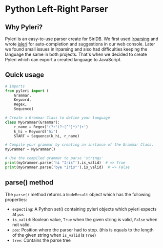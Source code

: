 Python Left-Right Parser
========================

Why Pyleri?
-----------
Pyleri is an easy-to-use parser create for SiriDB. We first used [lrparsing](http://lrparsing.sourceforge.net/doc/html/) and wrote [jsleri](https://github.com/transceptor-technology/jsleri) for auto-completion and suggestions in our web console. Later we found small issues in lrparsing and also had difficulties keeping the language the same in both projects. That's when we decided to create Pyleri which can export a created language to JavaScript.


Quick usage
-----------
```python
# Imports
from pyleri import (
    Grammar,
    Keyword,
    Regex,
    Sequence)

# Create a Grammar Class to define your language
class MyGrammar(Grammar):
    r_name = Regex('(?:"(?:[^"]*)")+')
    k_hi = Keyword('hi')
    START = Sequence(k_hi, r_name)

# Compile your grammar by creating an instance of the Grammar Class.
myGrammer = MyGrammar()

# Use the compiled grammar to parse 'strings'
print(myGrammer.parse('hi "Iris"').is_valid)  # => True
print(myGrammer.parse('bye "Iris"').is_valid)  # => False
```

parse() method
--------------
The `parse()` method returns a `NodeResult` object which has the following properties:
- `expecting`: A Python set() containing pyleri objects which pyleri expects at `pos`
- `is_valid`: Boolean value, `True` when the given string is valid, `False` when not valid.
- `pos`: Position where the parser had to stop. (this is equals to the length of the given string when `is_valid` is `True`)
- `tree`: Contains the parse tree
